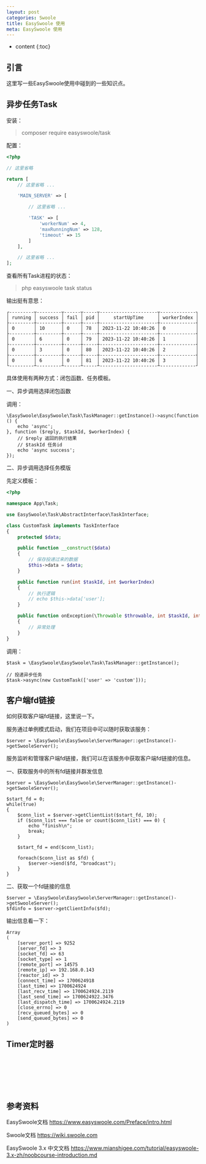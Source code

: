 ```yaml
---
layout: post
categories: Swoole
title: EasySwoole 使用
meta: EasySwoole 使用
---
```

* content
{:toc}

## 引言

这里写一些EasySwoole使用中碰到的一些知识点。

## 异步任务Task

安装：
> composer require easyswoole/task

配置：
```php
<?php

// 这里省略

return [
    // 这里省略 ...

    'MAIN_SERVER' => [

        // 这里省略 ...

        'TASK' => [
            'workerNum' => 4,
            'maxRunningNum' => 128,
            'timeout' => 15
        ]
    ],

    // 这里省略 ...
];
```

查看所有Task进程的状态：
> php easyswoole task status

输出挺有意思：
```
┌---------┬---------┬------┬-----┬---------------------┬-------------┐
│ running │ success │ fail │ pid │     startUpTime     │ workerIndex │
├---------┼---------┼------┼-----┼---------------------┼-------------┤
│ 0       │ 10      │ 0    │ 78  │ 2023-11-22 10:40:26 │ 0           │
├---------┼---------┼------┼-----┼---------------------┼-------------┤
│ 0       │ 6       │ 0    │ 79  │ 2023-11-22 10:40:26 │ 1           │
├---------┼---------┼------┼-----┼---------------------┼-------------┤
│ 0       │ 3       │ 0    │ 80  │ 2023-11-22 10:40:26 │ 2           │
├---------┼---------┼------┼-----┼---------------------┼-------------┤
│ 0       │ 6       │ 0    │ 81  │ 2023-11-22 10:40:26 │ 3           │
└---------┴---------┴------┴-----┴---------------------┴-------------┘
```

具体使用有两种方式：闭包函数、任务模板。

一、异步调用选择闭包函数

调用：
```
\EasySwoole\EasySwoole\Task\TaskManager::getInstance()->async(function () {
    echo 'async';
}, function ($reply, $taskId, $workerIndex) {
    // $reply 返回的执行结果
    // $taskId 任务id
    echo 'async success';
});
```

二、异步调用选择任务模版

先定义模板：
```php
<?php

namespace App\Task;

use EasySwoole\Task\AbstractInterface\TaskInterface;

class CustomTask implements TaskInterface
{
    protected $data;

    public function __construct($data)
    {
        // 保存投递过来的数据
        $this->data = $data;
    }

    public function run(int $taskId, int $workerIndex)
    {
        // 执行逻辑
        // echo $this->data['user'];
    }

    public function onException(\Throwable $throwable, int $taskId, int $workerIndex)
    {
        // 异常处理
    }
}
```

调用：
```
$task = \EasySwoole\EasySwoole\Task\TaskManager::getInstance();

// 投递异步任务
$task->async(new CustomTask(['user' => 'custom']));
```

## 客户端fd链接

如何获取客户端fd链接，这里说一下。

服务通过单例模式启动，我们在项目中可以随时获取该服务：
```
$server = \EasySwoole\EasySwoole\ServerManager::getInstance()->getSwooleServer();
```

服务监听和管理客户端fd链接，我们可以在该服务中获取客户端fd链接的信息。

一、获取服务中的所有fd链接并群发信息

```
$server = \EasySwoole\EasySwoole\ServerManager::getInstance()->getSwooleServer();

$start_fd = 0;
while(true)
{
    $conn_list = $server->getClientList($start_fd, 10);
    if ($conn_list === false or count($conn_list) === 0) {
        echo "finish\n";
        break;
    }

    $start_fd = end($conn_list);

    foreach($conn_list as $fd) {
        $server->send($fd, "broadcast");
    }
}
```

二、获取一个fd链接的信息

```
$server = \EasySwoole\EasySwoole\ServerManager::getInstance()->getSwooleServer();
$fdinfo = $server->getClientInfo($fd);  
```

输出信息看一下：
```
Array
(
    [server_port] => 9252
    [server_fd] => 3
    [socket_fd] => 63
    [socket_type] => 1
    [remote_port] => 14575
    [remote_ip] => 192.168.0.143
    [reactor_id] => 3
    [connect_time] => 1700624918
    [last_time] => 1700624924
    [last_recv_time] => 1700624924.2119
    [last_send_time] => 1700624922.3476
    [last_dispatch_time] => 1700624924.2119
    [close_errno] => 0
    [recv_queued_bytes] => 0
    [send_queued_bytes] => 0
)
```

## Timer定时器






<br/><br/><br/><br/><br/>
## 参考资料

EasySwoole文档 <https://www.easyswoole.com/Preface/intro.html>

Swoole文档 <https://wiki.swoole.com>

EasySwoole 3.x 中文文档 <https://www.mianshigee.com/tutorial/easyswoole-3.x-zh/noobcourse-introduction.md>

